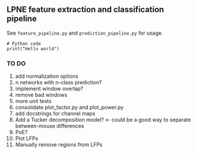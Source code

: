 ## LPNE feature extraction and classification pipeline

See `feature_pipeline.py` and `prediction_pipeline.py` for usage.


```python3
# Python code
print("Hello world")
```


### TO DO
1. add normalization options
2. n networks with n-class prediction?
3. implement window overlap?
4. remove bad windows
5. more unit tests
6. consolidate plot_factor.py and plot_power.py
7. add docstrings for channel maps
9. Add a Tucker decomposition model? <- could be a good way to separate
   between-mouse differences
10. PoE?
11. Plot LFPs
12. Manually remove regions from LFPs
